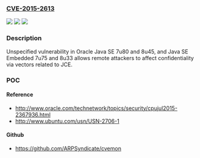 ### [CVE-2015-2613](https://cve.mitre.org/cgi-bin/cvename.cgi?name=CVE-2015-2613)
![](https://img.shields.io/static/v1?label=Product&message=n%2Fa&color=blue)
![](https://img.shields.io/static/v1?label=Version&message=n%2Fa&color=blue)
![](https://img.shields.io/static/v1?label=Vulnerability&message=n%2Fa&color=brighgreen)

### Description

Unspecified vulnerability in Oracle Java SE 7u80 and 8u45, and Java SE Embedded 7u75 and 8u33 allows remote attackers to affect confidentiality via vectors related to JCE.

### POC

#### Reference
- http://www.oracle.com/technetwork/topics/security/cpujul2015-2367936.html
- http://www.ubuntu.com/usn/USN-2706-1

#### Github
- https://github.com/ARPSyndicate/cvemon

